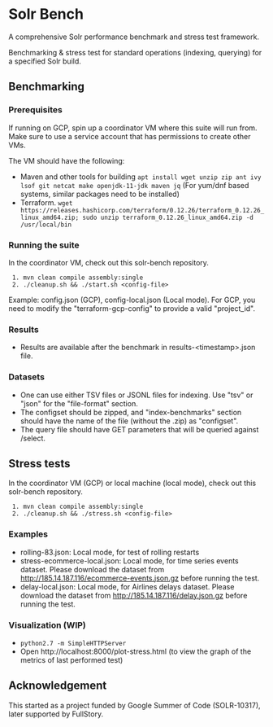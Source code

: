 # Solr Bench

A comprehensive Solr performance benchmark and stress test framework.

Benchmarking & stress test for standard operations (indexing, querying) for a specified Solr build.

## Benchmarking

### Prerequisites

If running on GCP, spin up a coordinator VM where this suite will run from. Make sure to use a service account that has permissions to create other VMs.

The VM should have the following:
* Maven and other tools for building `apt install wget unzip zip ant ivy lsof git netcat make openjdk-11-jdk maven jq` (For yum/dnf based systems, similar packages need to be installed)
* Terraform. `wget https://releases.hashicorp.com/terraform/0.12.26/terraform_0.12.26_linux_amd64.zip; sudo unzip terraform_0.12.26_linux_amd64.zip -d /usr/local/bin`

### Running the suite

In the coordinator VM, check out this solr-bench repository.

     1. mvn clean compile assembly:single
     2. ./cleanup.sh && ./start.sh <config-file>

Example: config.json (GCP), config-local.json (Local mode). For GCP, you need to modify the "terraform-gcp-config" to provide a valid "project_id".

### Results

* Results are available after the benchmark in results-\<timestamp\>.json file.

### Datasets

* One can use either TSV files or JSONL files for indexing. Use "tsv" or "json" for the "file-format" section.
* The configset should be zipped, and "index-benchmarks" section should have the name of the file (without the .zip) as "configset".
* The query file should have GET parameters that will be queried against /select.

## Stress tests

In the coordinator VM (GCP) or local machine (local mode), check out this solr-bench repository.

     1. mvn clean compile assembly:single
     2. ./cleanup.sh && ./stress.sh <config-file>

### Examples

* rolling-83.json: Local mode, for test of rolling restarts
* stress-ecommerce-local.json: Local mode, for time series events dataset. Please download the dataset from http://185.14.187.116/ecommerce-events.json.gz before running the test.
* delay-local.json: Local mode, for Airlines delays dataset. Please download the dataset from http://185.14.187.116/delay.json.gz before running the test.

### Visualization (WIP)

* `python2.7 -m SimpleHTTPServer`
* Open http://localhost:8000/plot-stress.html (to view the graph of the metrics of last performed test)


## Acknowledgement
This started as a project funded by Google Summer of Code (SOLR-10317), later supported by FullStory.
